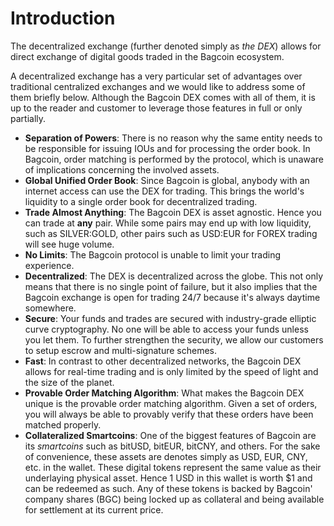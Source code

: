 # Introduction

The decentralized exchange (further denoted simply as *the DEX*) allows for
direct exchange of digital goods traded in the Bagcoin ecosystem.

A decentralized exchange has a very particular set of advantages over
traditional centralized exchanges and we would like to address some of them
briefly below. Although the Bagcoin DEX comes with all of them, it is up to
the reader and customer to leverage those features in full or only partially.

* **Separation of Powers**: 
  There is no reason why the same entity needs to be responsible for
  issuing IOUs and for processing the order book. In Bagcoin, order matching
  is performed by the protocol, which is unaware of implications concerning the
  involved assets.
* **Global Unified Order Book**:
  Since Bagcoin is global, anybody with an internet access can use the DEX for
  trading. This brings the world's liquidity to a single order book for
  decentralized trading.
* **Trade Almost Anything**:
  The Bagcoin DEX is asset agnostic. Hence you can trade at **any** pair.
  While some pairs may end up with low liquidity, such as SILVER:GOLD, other
  pairs such as USD:EUR for FOREX trading will see huge volume.
* **No Limits**:
  The Bagcoin protocol is unable to limit your trading experience.
* **Decentralized**:
  The DEX is decentralized across the globe. This not only means that there is
  no single point of failure, but it also implies that the Bagcoin exchange is
  open for trading 24/7 because it's always daytime somewhere.
* **Secure**:
  Your funds and trades are secured with industry-grade elliptic curve
  cryptography. No one will be able to access your funds unless you let them. To
  further strengthen the security, we allow our customers to setup escrow and
  multi-signature schemes.
* **Fast**:
  In contrast to other decentralized networks, the Bagcoin DEX allows for
  real-time trading and is only limited by the speed of light and the size of
  the planet.
* **Provable Order Matching Algorithm**:
  What makes the Bagcoin DEX unique is the provable order matching algorithm.
  Given a set of orders, you will always be able to provably verify that these
  orders have been matched properly.
* **Collateralized Smartcoins**:
  One of the biggest features of Bagcoin are its *smartcoins* such as bitUSD,
  bitEUR, bitCNY, and others. For the sake of convenience, these assets are
  denotes simply as USD, EUR, CNY, etc. in the wallet. These digital tokens
  represent the same value as their underlaying physical asset. Hence 1 USD in
  this wallet is worth $1 and can be redeemed as such. Any of these tokens is
  backed by Bagcoin' company shares (BGC) being locked up as collateral and
  being available for settlement at its current price.
